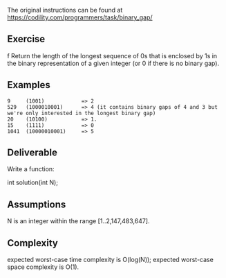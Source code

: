 The original instructions can be found at https://codility.com/programmers/task/binary_gap/

## Exercise
f
Return the length of the longest sequence of 0s that is enclosed by 1s in the binary representation of a given integer (or 0 if there is no binary gap).

## Examples

    9     (1001)            => 2
    529   (1000010001)      => 4 (it contains binary gaps of 4 and 3 but we're only interested in the longest binary gap)
    20    (10100)           => 1.
    15    (1111)            => 0
    1041  (10000010001)     => 5

## Deliverable

Write a function:

int solution(int N);

## Assumptions

N is an integer within the range [1..2,147,483,647].

## Complexity

expected worst-case time complexity is O(log(N));
expected worst-case space complexity is O(1).

